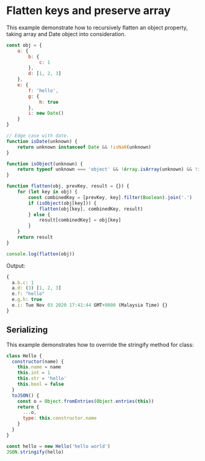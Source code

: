 # Flatten keys and preserve array

This example demonstrate how to recursively flatten an object property, taking array and Date object into consideration.

```js
const obj = {
    a: {
        b: {
            c: 1
        },
        d: [1, 2, 3]
    },
    e: {
        f: 'hello',
        g: {
            h: true
        },
        i: new Date()
    }
}

// Edge case with date.
function isDate(unknown) {
    return unknown instanceof Date && !isNaN(unknown)
}

function isObject(unknown) {
    return typeof unknown === 'object' && !Array.isArray(unknown) && !isDate(unknown)
}

function flatten(obj, prevKey, result = {}) {
    for (let key in obj) {
        const combinedKey = [prevKey, key].filter(Boolean).join('.')
        if (isObject(obj[key])) {
            flatten(obj[key], combinedKey, result)
        } else {
            result[combinedKey] = obj[key]
        }
    }
    return result
}

console.log(flatten(obj))
```

Output:

```js
{
  a.b.c: 1
  a.d: (3) [1, 2, 3]
  e.f: "hello"
  e.g.h: true
  e.i: Tue Nov 03 2020 17:41:44 GMT+0800 (Malaysia Time) {}
}
```

## Serializing

This example demonstrates how to override the stringify method for class:

```js
class Hello {
  constructor(name) {
    this.name = name
    this.int = 1
    this.str = 'hello'
    this.bool = false
  }
  toJSON() {
    const o = Object.fromEntries(Object.entries(this))
    return {
      ...o,
      type: this.constructor.name
    }
  }
}

const hello = new Hello('hello world')
JSON.stringify(hello)
```
